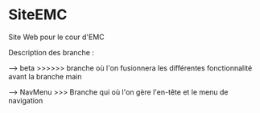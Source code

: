 # SiteEMC
Site Web pour le cour d'EMC

Description des branche : 

--> beta >>>>>> branche où l'on fusionnera les différentes fonctionnalité avant la branche main 

--> NavMenu >>> Branche qui où l'on gère l'en-tête et le menu de navigation